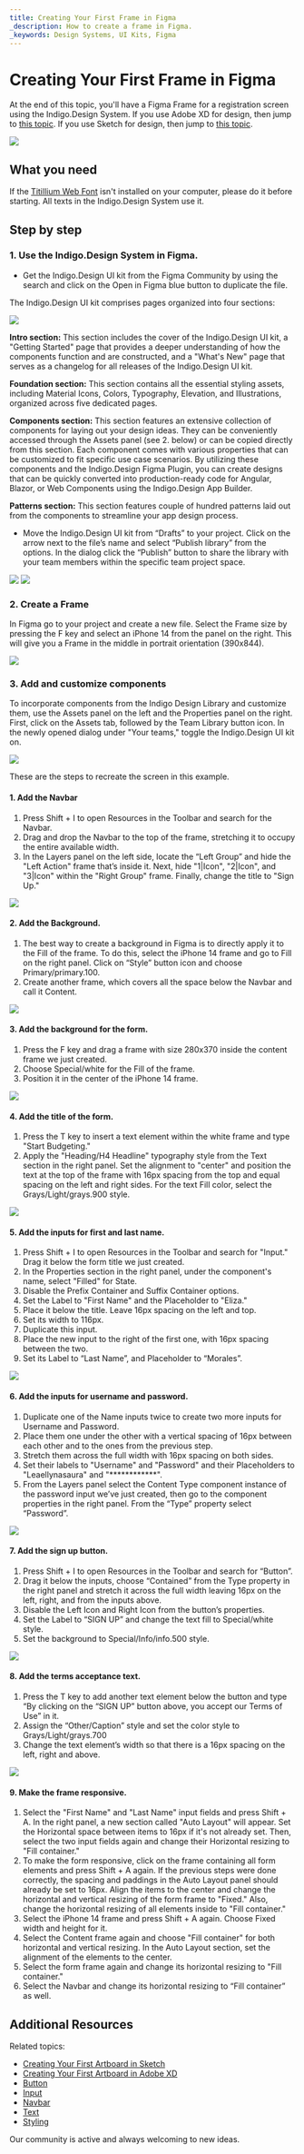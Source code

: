 ```yaml
---
title: Creating Your First Frame in Figma
_description: How to create a frame in Figma.
_keywords: Design Systems, UI Kits, Figma
---
```


# Creating Your First Frame in Figma

At the end of this topic, you'll have a Figma Frame for a registration screen using the Indigo.Design System. If you use Adobe XD for design, then jump to [this topic](creating-artboard-adobexd.md). If you use Sketch for design, then jump to [this topic](creating-artboard-sketch.md).


<img class="responsive-img" src="images/figma-frame/getting-started-figma1.png" srcset="images/figma-frame/getting-started-figma1@2x.png 2x" />

## What you need
If the [Titillium Web Font](https://fonts.google.com/specimen/Titillium+Web) isn't installed on your computer, please do it before starting. All texts in the Indigo.Design System use it.

## Step by step

### 1. Use the Indigo.Design System in Figma.

- Get the Indigo.Design UI kit from the Figma Community by using the search and click on the Open in Figma blue button to duplicate the file.

The Indigo.Design UI kit comprises pages organized into four sections:

<img class="responsive-img" src="images/figma-frame/getting-started-figma2.png" srcset="images/figma-frame/getting-started-figma2@2x.png 2x" />
<div class="divider--half"></div>
<div class="divider--half"></div>
<div class="divider--half"></div>
<div class="divider--half"></div>
<div class="divider--half"></div>


**Intro section:** This section includes the cover of the Indigo.Design UI kit, a "Getting Started" page that provides a deeper understanding of how the components function and are constructed, and a "What's New" page that serves as a changelog for all releases of the Indigo.Design UI kit.

**Foundation section:** This section contains all the essential styling assets, including Material Icons, Colors, Typography, Elevation, and Illustrations, organized across five dedicated pages.

**Components section:** This section features an extensive collection of components for laying out your design ideas. They can be conveniently accessed through the Assets panel (see 2. below) or can be copied directly from this section. Each component comes with various properties that can be customized to fit specific use case scenarios. By utilizing these components and the Indigo.Design Figma Plugin, you can create designs that can be quickly converted into production-ready code for Angular, Blazor, or Web Components using the Indigo.Design App Builder.

**Patterns section:** This section features couple of hundred patterns laid out from the components to streamline your app design process.

- Move the Indigo.Design UI kit from “Drafts” to your project. Click on the arrow next to the file’s name and select “Publish library” from the options. In the dialog click the “Publish” button to share the library with your team members within the specific team project space.

<img class="responsive-img" src="images/figma-frame/getting-started-figma3.png" srcset="images/figma-frame/getting-started-figma3@2x.png 2x" />
<img class="responsive-img" src="images/figma-frame/getting-started-figma4.png" srcset="images/figma-frame/getting-started-figma4@2x.png 2x" />

### 2. Create a Frame
In Figma go to your project and create a new file. Select the Frame size by pressing the F key and select an iPhone 14 from the panel on the right. This will give you a Frame in the middle in portrait orientation (390x844).


<img class="responsive-img" src="images/figma-frame/getting-started-figma5.png" srcset="images/figma-frame/getting-started-figma5@2x.png 2x" />

### 3. Add and customize components 
To incorporate components from the Indigo Design Library and customize them, use the Assets panel on the left and the Properties panel on the right. First, click on the Assets tab, followed by the Team Library button icon. In the newly opened dialog under "Your teams," toggle the Indigo.Design UI kit on.

<img class="responsive-img" src="images/figma-frame/getting-started-figma6.png" srcset="images/figma-frame/getting-started-figma6@2x.png 2x" />

These are the steps to recreate the screen in this example.

#### 1. Add the Navbar
1. Press Shift + I to open Resources in the Toolbar and search for the Navbar.
2. Drag and drop the Navbar to the top of the frame, stretching it to occupy the entire available width.
3. In the Layers panel on the left side, locate the “Left Group” and hide the "Left Action" frame that’s inside it. Next, hide "1|Icon", "2|Icon", and "3|Icon" within the "Right Group" frame. Finally, change the title to "Sign Up."

<img class="responsive-img" src="images/figma-frame/getting-started-figma7.png" srcset="images/figma-frame/getting-started-figma7@2x.png 2x" />

#### 2. Add the Background.
1. The best way to create a background in Figma is to directly apply it to the Fill of the frame. To do this, select the iPhone 14 frame and go to Fill on the right panel. Click on “Style” button icon and choose Primary/primary.100.
2. Create another frame, which covers all the space below the Navbar and call it Content.

<img class="responsive-img" src="images/figma-frame/getting-started-figma8.png" srcset="images/figma-frame/getting-started-figma8@2x.png 2x" />

#### 3. Add the background for the form.
1. Press the F key and drag a frame with size 280x370 inside the content frame we just created.
2. Choose Special/white for the Fill of the frame.
3. Position it in the center of the iPhone 14 frame.

<img class="responsive-img" src="images/figma-frame/getting-started-figma9.png" srcset="images/figma-frame/getting-started-figma9@2x.png 2x" />

#### 4. Add the title of the form.
1. Press the T key to insert a text element within the white frame and type "Start Budgeting."
2. Apply the "Heading/H4 Headline" typography style from the Text section in the right panel. Set the alignment to "center" and position the text at the top of the frame with 16px spacing from the top and equal spacing on the left and right sides. For the text Fill color, select the Grays/Light/grays.900 style.

<img class="responsive-img" src="images/figma-frame/getting-started-figma10.png" srcset="images/figma-frame/getting-started-figma10@2x.png 2x" />

#### 5. Add the inputs for first and last name.
1. Press Shift + I to open Resources in the Toolbar and search for "Input." Drag it below the form title we just created.
2. In the Properties section in the right panel, under the component's name, select "Filled" for State.
3. Disable the Prefix Container and Suffix Container options.
4. Set the Label to "First Name" and the Placeholder to "Eliza."
5. Place it below the title. Leave 16px spacing on the left and top. 
6. Set its width to 116px.
7. Duplicate this input.
8. Place the new input to the right of the first one, with 16px spacing between the two.
9. Set its Label to “Last Name”, and Placeholder to “Morales”.

<img class="responsive-img" src="images/figma-frame/getting-started-figma11.png" srcset="images/figma-frame/getting-started-figma11@2x.png 2x" />

#### 6. Add the inputs for username and password.
1. Duplicate one of the Name inputs twice to create two more inputs for Username and Password.
2. Place them one under the other with a vertical spacing of 16px between each other and to the ones from the previous step.
3. Stretch them across the full width with 16px spacing on both sides.
4. Set their labels to "Username" and "Password" and their Placeholders to "Leaellynasaura" and "************".
5. From the Layers panel select the Content Type component instance of the password input we’ve just created, then go to the component properties in the right panel. From the “Type” property select “Password”.

<img class="responsive-img" src="images/figma-frame/getting-started-figma12.png" srcset="images/figma-frame/getting-started-figma12@2x.png 2x" />

#### 7. Add the sign up button.
1. Press Shift + I to open Resources in the Toolbar and search for “Button”.
2. Drag it below the inputs, choose “Contained” from the Type property in the right panel and stretch it across the full width leaving 16px on the left, right, and from the inputs above.
3. Disable the Left Icon and Right Icon from the button’s properties.
4. Set the Label to “SIGN UP” and change the text fill to Special/white style.
5. Set the background to Special/Info/info.500 style.

<img class="responsive-img" src="images/figma-frame/getting-started-figma13.png" srcset="images/figma-frame/getting-started-figma13@2x.png 2x" />

#### 8. Add the terms acceptance text. 
1. Press the T key to add another text element below the button and type “By clicking on the “SIGN UP” button above, you accept our Terms of Use” in it.
2. Assign the “Other/Caption” style and set the color style to Grays/Light/grays.700
3. Change the text element’s width so that there is a 16px spacing on the left, right and above.

<img class="responsive-img" src="images/figma-frame/getting-started-figma14.png" srcset="images/figma-frame/getting-started-figma14@2x.png 2x" />

#### 9. Make the frame responsive.
1. Select the "First Name" and "Last Name" input fields and press Shift + A. In the right panel, a new section called "Auto Layout" will appear. Set the Horizontal space between items to 16px if it's not already set. Then, select the two input fields again and change their Horizontal resizing to "Fill container."
2. To make the form responsive, click on the frame containing all form elements and press Shift + A again. If the previous steps were done correctly, the spacing and paddings in the Auto Layout panel should already be set to 16px. Align the items to the center and change the horizontal and vertical resizing of the form frame to "Fixed." Also, change the horizontal resizing of all elements inside to "Fill container."
3. Select the iPhone 14 frame and press Shift + A again. Choose Fixed width and height for it.
4. Select the Content frame again and choose "Fill container" for both horizontal and vertical resizing. In the Auto Layout section, set the alignment of the elements to the center.
5. Select the form frame again and change its horizontal resizing to "Fill container."
6. Select the Navbar and change its horizontal resizing to “Fill container” as well.

## Additional Resources

Related topics:

- [Creating Your First Artboard in Sketch](creating-artboard-sketch.md)
- [Creating Your First Artboard in Adobe XD](creating-artboard-adobexd.md)
- [Button](components/button.md)
- [Input](components/input.md)
- [Navbar](components/navbar.md)
- [Text](components/text.md)
- [Styling](style/styling-overview.md)
  <div class="divider--half"></div>

Our community is active and always welcoming to new ideas.



[1]: https://fonts.google.com/specimen/Titillium+Web